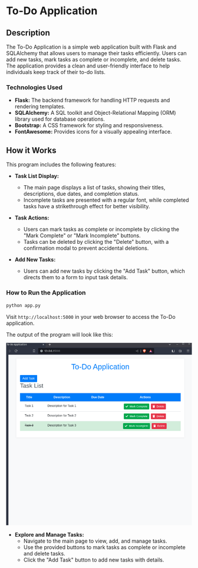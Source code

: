 # To-Do Application

## Description

The To-Do Application is a simple web application built with Flask and SQLAlchemy that allows users to manage their tasks efficiently. Users can add new tasks, mark tasks as complete or incomplete, and delete tasks. The application provides a clean and user-friendly interface to help individuals keep track of their to-do lists.

### Technologies Used

- **Flask:** The backend framework for handling HTTP requests and rendering templates.
- **SQLAlchemy:** A SQL toolkit and Object-Relational Mapping (ORM) library used for database operations.
- **Bootstrap:** A CSS framework for styling and responsiveness.
- **FontAwesome:** Provides icons for a visually appealing interface.

## How it Works

This program includes the following features:

- **Task List Display:**
   - The main page displays a list of tasks, showing their titles, descriptions, due dates, and completion status.
   - Incomplete tasks are presented with a regular font, while completed tasks have a strikethrough effect for better visibility.

- **Task Actions:**
   - Users can mark tasks as complete or incomplete by clicking the "Mark Complete" or "Mark Incomplete" buttons.
   - Tasks can be deleted by clicking the "Delete" button, with a confirmation modal to prevent accidental deletions.

- **Add New Tasks:**
   - Users can add new tasks by clicking the "Add Task" button, which directs them to a form to input task details.

### How to Run the Application

```bash
python app.py
```

Visit `http://localhost:5000` in your web browser to access the To-Do application.

The output of the program will look like this:

![Task Output](output/task-output.gif)

- **Explore and Manage Tasks:**
   - Navigate to the main page to view, add, and manage tasks.
   - Use the provided buttons to mark tasks as complete or incomplete and delete tasks.
   - Click the "Add Task" button to add new tasks with details.

